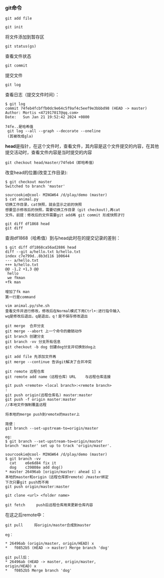 ### git命令

```shell
git add file
```

```
git init
```

将文件添加到暂存区



```shell
git status(gs)
```

查看文件状态



```shell
git commit
```

提交文件



```shell
git log
```

查看日志（提交文件时间）：

```shell
$ git log
commit 74feb4fcbffb0dc9e64c5f9af4c5eef9e3bbbd98 (HEAD -> master)
Author: Mortis <471917017@qq.com>
Date:   Sun Jan 21 19:52:42 2024 +0800

74fe..是哈希值
 git log --all --graph --decorate --oneline
 (其被改成gla)
```

**head**是指针，在这个文件时，查看文件，其内容是这个文件提交的内容，在其他提交活动时，查看文件内容是当时提交的内容



```shell
git checkout head/master/74feb4（即哈希值）
```

改变head的位置(改变工作目录):

```
$ git checkout master
Switched to branch 'master'

sourcookie@cool- MINGW64 /d/play/demo (master)
$ cat animal.py
切换工作目录，cat快照，就会显示之前的快照
想要显示修改后的快照，需要切换工作目录（git checkout),再cat
文件。前提：修改后的文件需要git add再 git commit 形成快照才行
```





```shell
git diff df1868 head
git diff
```

查询df1868（哈希值）到与head此时在的提交记录的差别：

```shell
$ git diff df1868ca56ad2886 head
diff --git a/hello.txt b/hello.txt
index c7e799d..8b3d116 100644
--- a/hello.txt
+++ b/hello.txt
@@ -1,2 +1,3 @@
 hello
 we fkman
+fk man

增加了fk man
第一行是command
```





```
vim animal.py/she.sh
查看文件并进行修改，修改后在Normal模式下用Ctrl+:进行指令输入
wq是修改后退出，q是退出，q！是不保存修改退出  

```





```
git merge  合并分支
git merge --abort 上一个命令的撤销动作
git branch 创建分支
git branch -vv 分支所有信息
git checkout -b dog 创建dog分支并切换到dog上
```

```
git add file 先添加文件再
git merge --continue 告诉git解决了合并冲突
```





```
git remote 远程仓库
git remote add name（远程仓库）URL    与远程仓库连接
```





```
git push <remote> <local branch>:<remote branch>
:
git push origin(远程仓库名) master:master
git push -f origin master:master
//本地文件强制覆盖远程

将本地的merge push到remote的master上

简便：
git branch --set-upstream-to=origin/master

eg:
$ git branch --set-upstream-to=origin/master
branch 'master' set up to track 'origin/master'.

sourcookie@cool- MINGW64 /d/play/demo (master)
$ git branch -vv
  cat    e6e6d84 fix it
  dog    c39808e add dog()
* master 26496ab [origin/master: ahead 1] x
本地的master和origin（远程仓库即remote）/master绑定
下次只要git push而不用
git push origin/master:master
```



```
git clone <url> <folder name>
```



```
git fetch     push后远程仓库用来更新仓库内容
```

在这之后remote中：

```
git pull     将origin/master合成到master

eg：

* 26496ab (origin/master, origin/HEAD) x
*   f0852b5 (HEAD -> master) Merge branch 'dog'

git pull后：
* 26496ab (HEAD -> master, origin/master,
origin/HEAD) x
*   f0852b5 Merge branch 'dog'
```

